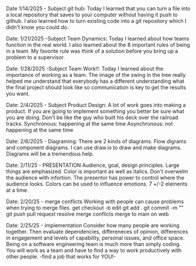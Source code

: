 Date 1/14/2025 - Subject git hub: Today I learned that you can turn a file into a local 
repository that saves to your computer without having it push to github. I also learned 
how to turn existing code into a git repository which I didn't know you could do.

Date: 1/21/2025 -Subject Team Dynamics: Today I learned about how teams function in the
 real world. I also learned about the 8 important rules of being in a team. My favorite
 rule was think of a solution before you bring up a problem to a supervisor.
 
 Date: 1/28/2025 -Subject Team Work!!: Today I learned about the importance of working as a team. The image of the swing in the tree really helped me understand that everybody has a different understanding what the final project should look like so communication is key to get the results you want. 

Date: 2/4/2025 - Subject Product Design:
A lot of work goes into making a product. If you are going to implement something you better be sure what you are doing. Don't be like the guy who built his deck over the railroad tracks.
Synchronous: happening at the same time
Asynchronous: not happening at the same time

Date: 2/6/2025 - Diagraming:
There are 2 kinds of diagrams. Flow digrams and component diagrams. I can use draw.io to 
draw and make diagrams. Diagrams will be a tremendous help. 

Date: 2/11/25 - PRESENTATION
Audience, goal, design principles. Large things are emphasized. Color is important as well as italics. Don't overwelm 
the audience with infortion. The presentor has power to control where the audience looks. Colors can be used to 
influence emotions. 7 +/-2 elements at a time.

Date: 2/20/25 - merge conflicts
Working with people can cause problems when trying to merge files. 
get checkout -b <branch name>
edit
git add .
git commit -m ""
git push <branch name>
pull request
resolve merge conflicts 
merge to main on web

Date: 2/25/25 - Implementation
    Consider how many people are working together. Then evaluate dependencies,
    differeneces of opinion, differences in engagement and levels of capability,
    personal issues, and office space. Being on a software engineering team is 
    much more than simply coding. You will work as a team and have to find a way
    to work productively with other people. -find a job that works for YOU!-
